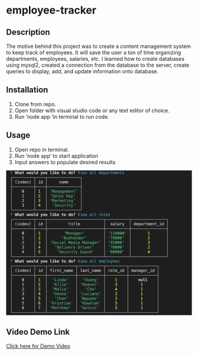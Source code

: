 # employee-tracker

## Description
The motive behind this project was to create a content management system to keep track of employees. It will save the user a ton of time organizing departments, employees, salaries, etc. I learned how to create databases using mysql2, created a connection from the database to the server, create queries to display, add, and update information onto database. 
 
## Installation
1. Clone from repo.
2. Open folder with visual studio code or any text editor of choice.
3. Run ‘node app ‘in terminal to run code.

## Usage
1. Open repo in terminal.
2. Run ‘node app’ to start application
3. Input answers to populate desired results

![Screenshot of tables](./images/tables_ss.png)

## Video Demo Link
[Click here for Demo Video](https://drive.google.com/file/d/1AkwPa6Og8iwqYMuzLvjxIRxif-em8mIQ/view)
